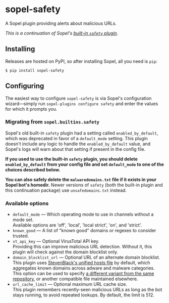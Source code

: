 # sopel-safety

A Sopel plugin providing alerts about malicious URLs.

_This is a continuation of Sopel's [built-in `safety` plugin][old-builtin]._

[old-builtin]: https://github.com/sopel-irc/sopel/blob/1c6aeb93a269a3997a9d55ec102a9ed77e393402/sopel/builtins/safety.py
[//]: # (`old-builtin` is also used in NEWS!)

## Installing

Releases are hosted on PyPI, so after installing Sopel, all you need is `pip`:

```shell
$ pip install sopel-safety
```

## Configuring

The easiest way to configure `sopel-safety` is via Sopel's configuration
wizard—simply run `sopel-plugins configure safety` and enter the values for
which it prompts you.

### Migrating from `sopel.builtins.safety`

Sopel's old built-in `safety` plugin had a setting called `enabled_by_default`,
which was deprecated in favor of a `default_mode` setting. This plugin doesn't
include any logic to handle the `enabled_by_default` value, and Sopel's logs
will warn about that setting if present in the config file.

**If you used to use the built-in `safety` plugin, you should delete
`enabled_by_default` from your config file and set `default_mode` to one of the
choices described below.**

**You can also safely delete the `malwaredomains.txt` file if it exists in your
Sopel bot's homedir.** Newer versions of `safety` (both the built-in plugin and
this continuation package) use `unsafedomains.txt` instead.

### Available options

* `default_mode` — Which operating mode to use in channels without a mode set.\
  Available options are 'off', 'local', 'local strict', 'on', and 'strict'.
* `known_good` — A list of "known good" domains or regexes to consider trusted.
* `vt_api_key` — Optional VirusTotal API key.\
  Providing this can improve malicious URL detection. Without it, this plugin
  will check against the domain blocklist only.
* `domain_blocklist_url` — Optional URL of an alternate domain blocklist.\
  This plugin uses [StevenBlack's unified hosts file][SBfile] by default, which
  aggregates known domains across adware and malware categories. This option can
  be used to specify [a different variant from the same repository][SBvars], or
  another compatible file maintained elsewhere.
* `url_cache_limit` — Optional maximum URL cache size.\
  This plugin remembers recently-seen malicious URLs as long as the bot stays
  running, to avoid repeated lookups. By default, the limit is 512.

[SBfile]: https://github.com/StevenBlack/hosts/blob/master/hosts
[SBvars]: https://github.com/StevenBlack/hosts#list-of-all-hosts-file-variants
